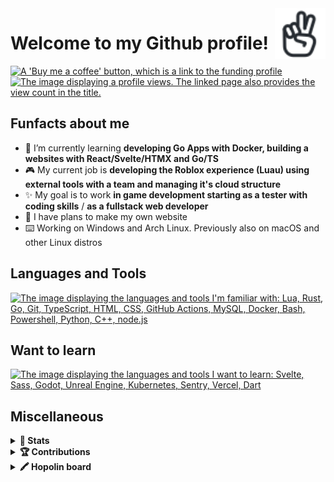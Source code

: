 <a href="https://iconoir.com" rel="external">
  <picture>
    <source media="(prefers-color-scheme: dark)" srcset="./img/peace-hand-dark.svg">
    <img align="right" width="16%" src="./img/peace-hand-light.svg" alt="Peace Hand">
  </picture>
</a>
<h1>Welcome to my Github profile!</h1>
<a href="https://bmc.link/mixerotn" rel="external">
  <img src="https://img.shields.io/badge/Buy_Me_A_Coffee-FFDD00?style=for-the-badge&logo=buy-me-a-coffee&logoColor=black" title="Buy me a coffee" alt="A 'Buy me a coffee' button, which is a link to the funding profile"></a>
<!-- <a href="#---" rel="tag"> -->
<a href="https://komarev.com/ghpvc/?username=MixeroTN&color=0e75b6&style=for-the-badge" rel="external">
  <img src="https://komarev.com/ghpvc/?username=MixeroTN&color=0e75b6&style=for-the-badge" title="Profile views" alt="The image displaying a profile views. The linked page also provides the view count in the title."></a>
<h2>Funfacts about me</h2>
<ul>
  <li>🌱 I’m currently learning <strong>developing Go Apps with Docker, building a websites with React/Svelte/HTMX and Go/TS</strong></li>
  <li>🎮 My current job is <strong>developing the Roblox experience (Luau) using external tools with a team and managing it's cloud structure</strong></li>
  <li>✨ My goal is to work <strong>in game development starting as a tester with coding skills</strong> / <strong>as a fullstack web developer</strong></li>
  <li>🍕 I have plans to make my own website</li>
  <li>⌨️ Working on Windows and Arch Linux. Previously also on macOS and other Linux distros</li>
</ul>
<h2>Languages and Tools</h2>
<a href="https://skillicons.dev" rel="external">
  <img src="https://skillicons.dev/icons?i=lua,rust,go,git,ts,html,css,githubactions,mysql,docker,bash,powershell,py,cpp,nodejs" title="Languages and tools: Lua, Rust, Go, Git, TypeScript, HTML, CSS, GitHub Actions, MySQL, Docker, Bash, Powershell, Python, C++, node.js" alt="The image displaying the languages and tools I'm familiar with: Lua, Rust, Go, Git, TypeScript, HTML, CSS, GitHub Actions, MySQL, Docker, Bash, Powershell, Python, C++, node.js"></a>
<h2>Want to learn</h2>
<a href="https://skillicons.dev" rel="external">
  <img src="https://skillicons.dev/icons?i=svelte,sass,godot,unreal,kubernetes,sentry,vercel,dart" title="Want to learn: Svelte, Sass, Godot, Unreal Engine, Kubernetes, Sentry, Vercel, Dart" alt="The image displaying the languages and tools I want to learn: Svelte, Sass, Godot, Unreal Engine, Kubernetes, Sentry, Vercel, Dart"></a>
<h2>Miscellaneous</h2>
<details>
  <summary><b>🚀 Stats</b></summary>
  <p>

  <!--START_SECTION:waka-->
**🐱 My GitHub Data** 

> 📦 169.1 kB Used in GitHub's Storage 
 > 
> 🏆 1,115 Contributions in the Year 2023
 > 
> 💼 Opted to Hire
 > 
> 📜 32 Public Repositories 
 > 
> 🔑 48 Private Repositories 
 > 
📊 **This Week I Spent My Time On** 

```text
🕑︎ Time Zone: Europe/Warsaw

💬 Programming Languages: 
Lua                      19 hrs 50 mins      ████████████████████████░   97.61 % 
Markdown                 22 mins             ░░░░░░░░░░░░░░░░░░░░░░░░░   01.86 % 
JSON                     3 mins              ░░░░░░░░░░░░░░░░░░░░░░░░░   00.28 % 
HTML                     3 mins              ░░░░░░░░░░░░░░░░░░░░░░░░░   00.25 % 
```


 Last Updated on 05/10/2023 14:01:59 UTC
<!--END_SECTION:waka-->
  </p>
</details>
<details>
  <summary><b>🏆 Contributions</b></summary>
  <br>
  Coming soon!
</details>
<details>
  <summary><b>🖍️ Hopolin board</b></summary>
  <br>
  <a href="https://holopin.io/@mixerotn" rel="external">
    <img src="https://holopin.me/mixerotn" title="View the full Hopolin profile" alt="An image of @mixerotn's Holopin badges, which is a link to view their full Holopin profile">
  </a>
</details>
